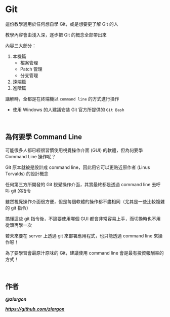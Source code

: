 # Git

這份教學適用於任何想自學 Git，或是想要更了解 Git 的人

教學內容會由淺入深，逐步把 Git 的概念全部帶出來

內容三大部分：

1. 本機篇
    * 檔案管理
    * Patch 管理
    * 分支管理
2. 遠端篇
3. 進階篇

講解時，全都是在終端機以 `command line` 的方式進行操作

* 使用 Windows 的人建議安裝 Git 官方所提供的 `Git Bash`

<br>

## 為何要學 Command Line

可能很多人都已經很習慣使用視覺操作介面 (GUI) 的軟體，但為何要學 Command Line 操作呢？

Git 原本就被是設計成 command line，因此用它可以更貼近原作者 (Linus Torvalds) 的設計概念

任何第三方所開發的 Git 視覺操作介面，其實最終都是透過 command line 去呼叫 git 的指令

雖然視覺操作介面很方便，但是每個軟體的操作都不盡相同（尤其是一些比較複雜的 git 指令）

搞懂這些 git 指令後，不論要使用哪個 GUI 都會非常容易上手，而切換時也不用從頭再學一次

若未來要在 server 上透過 git 來部署應用程式，也只能透過 command line 來操作呀！

為了要學習會最原汁原味的 Git，建議使用 command line 會是最有投資報酬率的方式！

<br>

## 作者

___@zlargon___

___https://github.com/zlargon___

<br><br><br>

